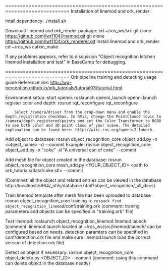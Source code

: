 ============================================================================
Installation of linemod and ork_render:

Intall dependency:
	./install.sh 

Download linemod and ork_render package:
	cd ~/ros_ws/src
	git clone https://github.com/lwt1104/linemod.git
	git clone https://github.com/lwt1104/ork_renderer.git 
Install linemod and ork_render
	cd ~/ros_ws
	catkin_make

If any problems appears, refer to discussion "Object recognition kitchen linemod installation and test" in BaseCamp for debugging.


============================================================================
Ork pipeline training and detecting usage guide
Reference link: http://wg-perception.github.io/ork_tutorials/tutorial03/tutorial.html

Environment setup:
	start openni:
		roslaunch openni_launch openni.launch
	register color and depth:
		rosrun rqt_reconfigure rqt_reconfigure
		
		Select /camera/driver from the drop-down menu and enable the depth_registration checkbox. In RViz, change the PointCloud2 topic to /camera/depth_registered/points and set the Color Transformer to RGB8 to see both color and 3D point cloud of your scene. The detailed explanation can be found here: http://wiki.ros.org/openni2_launch.

Add object to database:
	rosrun object_recognition_core object_add.py -n <object_name> -d <object description> --commit
	Example:
		rosrun object_recognition_core object_add.py -n "coke" -d "A universal can of coke" --commit

Add mesh file for object created in the database:
	rosrun object_recognition_core mesh_add.py <YOUR_OBJECT_ID> <path to ork_tutorials/data/coke.stl> --commit

(Commnet: all the object and related entries can be viewed in the database http://localhost:5984/_utils/database.html?object_recognition/_all_docs)

Train linemod template after mesh file has been uploaded to database
	rosrun object_recognition_core training -c `rospack find object_recognition_linemod`/conf/training.ork
	(comment: traning parameters and objects can be specified in "training.ork" file)

Test linemod:
    roslaunch object_recognition_linemod linemod.launch
    (comment: linemod.launch located at ~/ros_ws/src/linemod/launch/ can be configured based on needs.
     detection paramters can be specified in conf/detection.ork file and make sure linemod.launch load the correct version of detection.ork file)

Detect an object if necessary:
	rosrun object_recognition_core object_delete.py <OBJECT_ID> --commit
	(comment: using this command can delete object in the database neatly)
